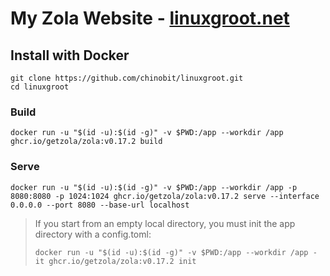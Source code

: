 # My Zola Website - [linuxgroot.net](https://linuxgroot.net)

## Install with Docker
```
git clone https://github.com/chinobit/linuxgroot.git
cd linuxgroot
```
### Build
`docker run -u "$(id -u):$(id -g)" -v $PWD:/app --workdir /app ghcr.io/getzola/zola:v0.17.2 build`
### Serve
`docker run -u "$(id -u):$(id -g)" -v $PWD:/app --workdir /app -p 8080:8080 -p 1024:1024 ghcr.io/getzola/zola:v0.17.2 serve --interface 0.0.0.0 --port 8080 --base-url localhost`

> If you start from an empty local directory, you must init the app directory with a config.toml:
>
> `docker run -u "$(id -u):$(id -g)" -v $PWD:/app --workdir /app -it ghcr.io/getzola/zola:v0.17.2 init`
